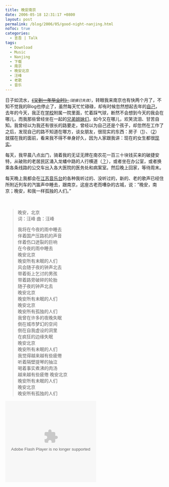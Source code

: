```yaml
---
title: 晚安南京
date: 2006-05-18 12:31:17 +0800
layout: post
permalink: /blog/2006/05/good-night-nanjing.html
noToc: true
categories:
  - 言吾 | Talk
tags:
  - Download
  - Music
  - Nanjing
  - 下载
  - 南京
  - 晚安北京
  - 汪峰
  - 老歌
  - 音乐
---
```

日子如流水，<a href="http://www.yangtse.com/dzbpd/zyxw/t20060517_82618.htm"><strike>《又到一年毕业时》</strike></a><small><em>（链接已失效）</em></small>，转眼我来南京也有快两个月了，不知不觉我的Blog也停止了，虽然每天忙忙碌碌，却有时候忽然想起去年的[自己][1]，去年的今天，我正在<a title="贵阳中医学院" href="http://www.gyctcm.edu.cn/">学校</a>附属一院里面，忙着踩气球，断然不会想到今天的我会在哪儿，而我那些曾经坐在一起的<a href="http://mediamax.streamload.com/zhu8cn/Hosted/images/yifa.jpg">兄弟姐妹们</a>，如今又在哪儿，欢笑流泪、甘苦自知。我曾经以为我还有很长的路要走，曾经以为自己还是个孩子，却忽然在工作了之后，发现自己的路不知道在哪方，谈女朋友，很现实的东西：房子（<a title="从农村人到城里人18年难道就是为了买套房" href="http://www.ehomeday.com/news/2005-11/20051121142410.htm">1</a>）、（<a title="南京房价高得离谱 每平方米叫价已纷纷超过万元" href="http://economy.enorth.com.cn/system/2006/04/03/001271441.shtml">2</a>）就摆在我的面前，看来我不得不单身好久，因为人家跟我讲：现在的女生都很<a href="http://sh.house.sina.com.cn/focus/20051025/7.html">现实</a>。

每天，我早晨八点出门，骑着我的无证无牌在南农花一百三十块钱买来的破捷安特，从破败的老居民区涌入龙蟠中路的人行横道（<a title="城东干道2期工程中旬开挖 龙蟠中路全部被占用" href="http://news.soufun.com/2006-05-05/701619.htm">？</a>），或者坐在办公室，或者换乘各条线路的公交车出入各大医院的医务处和病案室。然后晚上回家，等待周末。

每天晚上我都会在<a href="http://www.fm897.com.cn/">江苏音乐台</a>的各种我听过的、没听过的，新的、老的歌声已经住所附近列车的汽笛声中睡去，跟南京，这座古老而嘈杂的古城，说：&#8221;晚安，南京；晚安，和我一样孤独的人们。&#8221;

　

<!--more-->

> 晚安，北京  
> 词：汪峰 曲：汪峰
> 
> 我将在今夜的雨中睡去  
> 伴着国产压路机的声音  
> 伴着伤口迸裂的巨响  
> 在今夜的雨中睡去  
> 晚安北京  
> 晚安所有未眠的人们  
> 风会随子夜的钟声北去  
> 带着街上乞讨的男孩  
> 带着路旁破碎的轮胎  
> 随子夜的钟声北去  
> 晚安北京  
> 晚安所有未眠的人们  
> 晚安北京  
> 晚安所有孤独的人们  
> 我曾在许多的夜晚失眠  
> 倒在城市梦幻的空间  
> 倒在自我虚设的洞里  
> 在疯狂的边缘失眠  
> 晚安北京  
> 晚安所有未眠的人们  
> 我觉得越来越有些疲倦  
> 听着隔壁提琴的抽泣  
> 喝着事实煮沸的肉汤  
> 越来越有些疲倦 晚安北京  
> 晚安所有未眠的人们  
> 晚安北京  
> 晚安所有孤独的人们

<embed src="http://www.box.net/static/flash/widget_player.swf" type="application/x-shockwave-flash" flashvars="subString=folderId=dybh150pns,color=000000,title=GoodNight Beijing" wmode="transparent" height="258" width="289">
  </p>

 [1]: http://chenjun.com/blog/2005/05/for-the-forgetting-memories.html "祝你一路顺风--为了忘却的纪念"